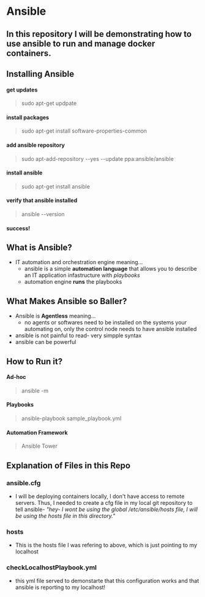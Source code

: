 # Ansible
## In this repository I will be demonstrating how to use ansible to run and manage docker containers. 

## Installing Ansible 

#### get updates 
>sudo apt-get updpate

#### install packages
>sudo apt-get install software-properties-common

#### add ansible repository
>sudo apt-add-repository --yes --update ppa:ansible/ansible

#### install ansible 
>sudo apt-get install ansible 

#### verify that ansible installed 
>ansible --version

#### success! 

## What is Ansible? 

* IT automation and orchestration engine meaning...
  * ansible is a simple **automation language** that allows you to describe an IT application infastructure with *playbooks* 
  * automation engine **runs** the playbooks 
## What Makes Ansible so Baller? 
* Ansible is **Agentless** meaning... 
  * no agents or softwares need to be installed on the systems your automating on, only the control node needs to have ansible installed
* ansible is not painful to read- very simpple syntax 
* ansible can be powerful 

## How to Run it? 

#### Ad-hoc
> ansible <inventory> -m 
 
#### Playbooks 
> ansible-playbook sample_playbook.yml

#### Automation Framework
> Ansible Tower
 
## Explanation of Files in this Repo
### ansible.cfg
* I will be deploying containers locally, I don't have access to remote servers. Thus, I needed to create a cfg file in my local git repository to tell ansible- *"hey- I wont be using the global /etc/ansible/hosts file, I will be using the hosts file in this directory."* 
### hosts
* This is the hosts file I was refering to above, which is just pointing to my localhost
### checkLocalhostPlaybook.yml
* this yml file served to demonstarte that this configuration works and that ansible is reporting to my localhost! 

